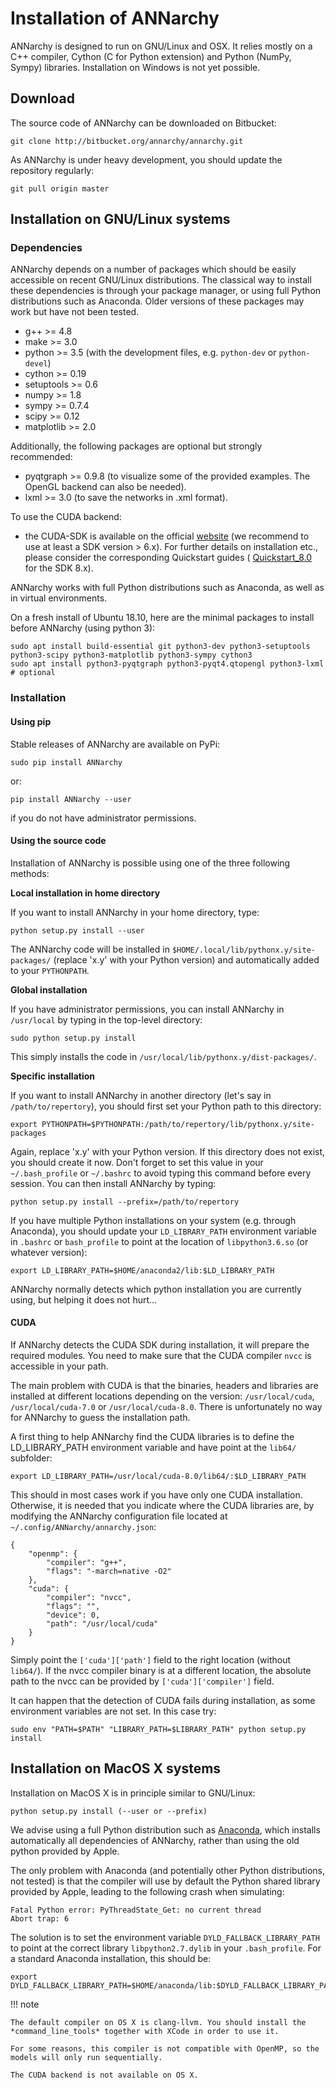 # Installation of ANNarchy

ANNarchy is designed to run on GNU/Linux and OSX. It relies mostly on a
C++ compiler, Cython (C for Python extension) and Python (NumPy, Sympy)
libraries. Installation on Windows is not yet possible.

## Download

The source code of ANNarchy can be downloaded on Bitbucket:

    git clone http://bitbucket.org/annarchy/annarchy.git

As ANNarchy is under heavy development, you should update the repository
regularly:

    git pull origin master

## Installation on GNU/Linux systems

### Dependencies

ANNarchy depends on a number of packages which should be easily
accessible on recent GNU/Linux distributions. The classical way to
install these dependencies is through your package manager, or using
full Python distributions such as Anaconda. Older versions of these
packages may work but have not been tested.

-   g++ \>= 4.8
-   make \>= 3.0
-   python \>= 3.5 (with the development files, e.g. `python-dev` or
    `python-devel`)
-   cython \>= 0.19
-   setuptools \>= 0.6
-   numpy \>= 1.8
-   sympy \>= 0.7.4
-   scipy \>= 0.12
-   matplotlib \>= 2.0

Additionally, the following packages are optional but strongly
recommended:

-   pyqtgraph \>= 0.9.8 (to visualize some of the provided examples. The
    OpenGL backend can also be needed).
-   lxml \>= 3.0 (to save the networks in .xml format).

To use the CUDA backend:

-   the CUDA-SDK is available on the official
    [website](https://developer.nvidia.com/cuda-downloads) (we recommend
    to use at least a SDK version \> 6.x). For further details on
    installation etc., please consider the corresponding Quickstart
    guides (
    [Quickstart_8.0](https://developer.nvidia.com/compute/cuda/8.0/prod/docs/sidebar/CUDA_Quick_Start_Guide-pdf)
    for the SDK 8.x).

ANNarchy works with full Python distributions such as Anaconda, as well
as in virtual environments.

On a fresh install of Ubuntu 18.10, here are the minimal packages to
install before ANNarchy (using python 3):

    sudo apt install build-essential git python3-dev python3-setuptools python3-scipy python3-matplotlib python3-sympy cython3
    sudo apt install python3-pyqtgraph python3-pyqt4.qtopengl python3-lxml # optional

### Installation

#### Using pip

Stable releases of ANNarchy are available on PyPi:

    sudo pip install ANNarchy

or:

    pip install ANNarchy --user

if you do not have administrator permissions.

#### Using the source code

Installation of ANNarchy is possible using one of the three following
methods:

**Local installation in home directory**

If you want to install ANNarchy in your home directory, type:

    python setup.py install --user

The ANNarchy code will be installed in
`$HOME/.local/lib/pythonx.y/site-packages/` (replace \'x.y\' with your
Python version) and automatically added to your `PYTHONPATH`.

**Global installation**

If you have administrator permissions, you can install ANNarchy in
`/usr/local` by typing in the top-level directory:

    sudo python setup.py install

This simply installs the code in
`/usr/local/lib/pythonx.y/dist-packages/`.

**Specific installation**

If you want to install ANNarchy in another directory (let's say in
`/path/to/repertory`), you should first set your Python path to this
directory:

    export PYTHONPATH=$PYTHONPATH:/path/to/repertory/lib/pythonx.y/site-packages

Again, replace \'x.y\' with your Python version. If this directory does
not exist, you should create it now. Don\'t forget to set this value in
your `~/.bash_profile` or `~/.bashrc` to avoid typing this command
before every session. You can then install ANNarchy by typing:

    python setup.py install --prefix=/path/to/repertory

If you have multiple Python installations on your system (e.g. through
Anaconda), you should update your `LD_LIBRARY_PATH` environment variable
in `.bashrc` or `bash_profile` to point at the location of
`libpython3.6.so` (or whatever version):

    export LD_LIBRARY_PATH=$HOME/anaconda2/lib:$LD_LIBRARY_PATH

ANNarchy normally detects which python installation you are currently
using, but helping it does not hurt\...

#### CUDA

If ANNarchy detects the CUDA SDK during installation, it will prepare
the required modules. You need to make sure that the CUDA compiler
`nvcc` is accessible in your path.

The main problem with CUDA is that the binaries, headers and libraries
are installed at different locations depending on the version:
`/usr/local/cuda`, `/usr/local/cuda-7.0` or `/usr/local/cuda-8.0`. There
is unfortunately no way for ANNarchy to guess the installation path.

A first thing to help ANNarchy find the CUDA libraries is to define the
LD_LIBRARY_PATH environment variable and have point at the `lib64/`
subfolder:

    export LD_LIBRARY_PATH=/usr/local/cuda-8.0/lib64/:$LD_LIBRARY_PATH

This should in most cases work if you have only one CUDA installation.
Otherwise, it is needed that you indicate where the CUDA libraries are,
by modifying the ANNarchy configuration file located at
`~/.config/ANNarchy/annarchy.json`:

``` {.json}
{
    "openmp": {
        "compiler": "g++",
        "flags": "-march=native -O2"
    },
    "cuda": {
        "compiler": "nvcc",
        "flags": "",
        "device": 0,
        "path": "/usr/local/cuda"
    }
}
```

Simply point the `['cuda']['path']` field to the right location (without
`lib64/`). If the nvcc compiler binary is at a different location, the
absolute path to the nvcc can be provided by `['cuda']['compiler']`
field.

It can happen that the detection of CUDA fails during installation, as
some environment variables are not set. In this case try:

    sudo env "PATH=$PATH" "LIBRARY_PATH=$LIBRARY_PATH" python setup.py install

## Installation on MacOS X systems

Installation on MacOS X is in principle similar to GNU/Linux:

    python setup.py install (--user or --prefix)

We advise using a full Python distribution such as
[Anaconda](https://www.continuum.io/why-anaconda), which installs
automatically all dependencies of ANNarchy, rather than using the old
python provided by Apple.

The only problem with Anaconda (and potentially other Python
distributions, not tested) is that the compiler will use by default the
Python shared library provided by Apple, leading to the following crash
when simulating:

    Fatal Python error: PyThreadState_Get: no current thread
    Abort trap: 6

The solution is to set the environment variable
`DYLD_FALLBACK_LIBRARY_PATH` to point at the correct library
`libpython2.7.dylib` in your `.bash_profile`. For a standard Anaconda
installation, this should be:

    export DYLD_FALLBACK_LIBRARY_PATH=$HOME/anaconda/lib:$DYLD_FALLBACK_LIBRARY_PATH

!!! note

    The default compiler on OS X is clang-llvm. You should install the *command_line_tools* together with XCode in order to use it.

    For some reasons, this compiler is not compatible with OpenMP, so the models will only run sequentially.

    The CUDA backend is not available on OS X.

